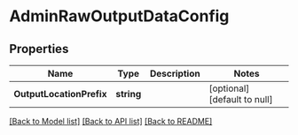 # AdminRawOutputDataConfig

## Properties
Name | Type | Description | Notes
------------ | ------------- | ------------- | -------------
**OutputLocationPrefix** | **string** |  | [optional] [default to null]

[[Back to Model list]](../README.md#documentation-for-models) [[Back to API list]](../README.md#documentation-for-api-endpoints) [[Back to README]](../README.md)


